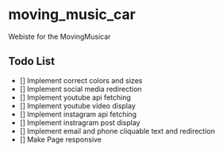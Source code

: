 # moving_music_car

Webiste for the MovingMusicar

## Todo List

- [] Implement correct colors and sizes
- [] Implement social media redirection
- [] Implement youtube api fetching
- [] Implement youtube video display
- [] Implement instagram api fetching
- [] Implement instragram post display
- [] Implement email and phone cliquable text and redirection
- [] Make Page responsive


